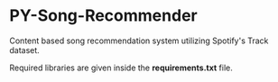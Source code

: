 # PY-Song-Recommender
Content based song recommendation system utilizing Spotify's Track dataset.

Required libraries are given inside the **requirements.txt** file.
